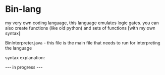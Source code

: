 # Bin-lang
my very own coding language, this language emulates logic gates. you can also create functions (like old python) and sets of functions [with my own syntax]

BinInterpreter.java - this file is the main file that needs to run for interpreting the language

syntax explanation:

--- in progress ---
